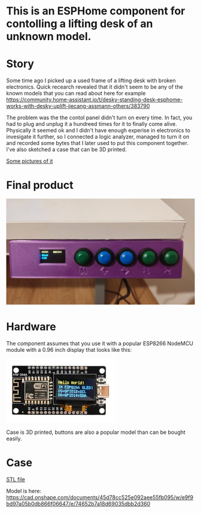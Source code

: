This is an ESPHome component for contolling a lifting desk of an unknown model.
======

Story
======
Some time ago I picked up a used frame of a lifting desk with broken electronics. Quick recearch revealed that it didn't seem to be any of the known models that you can read about here for example https://community.home-assistant.io/t/desky-standing-desk-esphome-works-with-desky-uplift-jiecang-assmann-others/383790 

The problem was the the contol panel didn't turn on every time. In fact, you had to plug and unplug it a hundreed times
for it to finally come alive. Physically it seemed ok and I didn't have enough experise in electronics to invesigate
it further, so I connected a logic analyzer, managed to turn it on and recorded some bytes that I later used to put
this component together. I've also sketched a case that can be 3D printed.

[Some pictures of it](pic/pics.md)

Final product
======
![Looks like this](pic/panel.jpg)

Hardware
======
The component assumes that you use it with a popular ESP8266 NodeMCU module with a 0.96 inch display that looks like this:

![NodeMCU](pic/esp8266_display.jpeg)

Case is 3D printed, buttons are also a popular model than can be bought easily.

Case
======
[STL file](cad/ufo_desk_case.stl)

Model is here: 
https://cad.onshape.com/documents/45d78cc525e092aee55fb095/w/e9f9bd97a05b0db866f06647/e/74652b7a18d69035dbb2d360